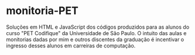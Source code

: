 # monitoria-PET
Soluções em HTML e JavaScript dos códigos produzidos para as alunos do curso "PET Codifique" da Universidade de São Paulo.
O intuito das aulas e monitorias dadas por mim e outros discentes da graduação é incentivar o ingresso desses alunos em carreiras de computação.
